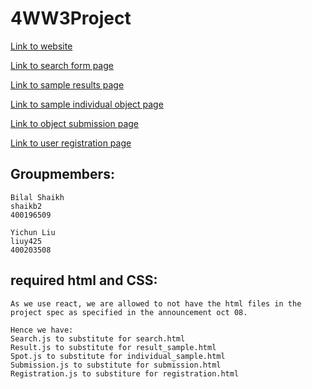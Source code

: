 # 4WW3Project

[Link to website](http://18.223.4.13/)

[Link to search form page](http://18.223.4.13/search)

[Link to sample results page](http://18.223.4.13/results)

[Link to sample individual object page](http://18.223.4.13/spot) 

[Link to object submission page](http://18.223.4.13/submission) 

[Link to user registration page](http://18.223.4.13/signup) 

## Groupmembers:

    Bilal Shaikh 
    shaikb2
    400196509

    Yichun Liu
    liuy425
    400203508

## required html and CSS:
    As we use react, we are allowed to not have the html files in the project spec as specified in the announcement oct 08.

    Hence we have:
    Search.js to substitute for search.html
    Result.js to substitute for result_sample.html
    Spot.js to substitute for individual_sample.html
    Submission.js to substitute for submission.html
    Registration.js to substiture for registration.html



    